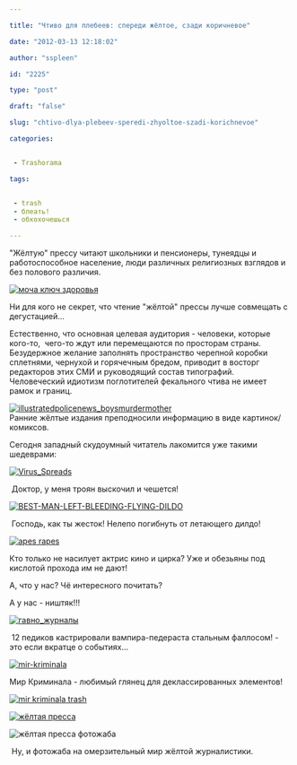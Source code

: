 ```yaml
---

title: "Чтиво для плебеев: спереди жёлтое, сзади коричневое"

date: "2012-03-13 12:18:02"

author: "sspleen"

id: "2225"

type: "post"

draft: "false"

slug: "chtivo-dlya-plebeev-speredi-zhyoltoe-szadi-korichnevoe"

categories:


 - Trashorama

tags:


 - trash
 - блеать!
 - обхохочешься

---
```

"Жёлтую" прессу читают школьники и пенсионеры, тунеядцы и работоспособное население, люди различных религиозных взглядов и без полового различия.  
  
[![](/uploads/2012/05/10680.jpg "моча ключ здоровья")](/2012/03/chtivo-dlya-plebeev-speredi-zhyoltoe-szadi-korichnevoe/attachment/10680/)  

Ни для кого не секрет, что чтение "жёлтой" прессы лучше совмещать с дегустацией...

  
Естественно, что основная целевая аудитория - человеки, которые кого-то,  чего-то ждут или перемещаются по просторам страны.  
Безудержное желание заполнять пространство черепной коробки сплетнями, чернухой и горячечным бредом, приводит в восторг редакторов этих СМИ и руководящий состав типографий.  
Человеческий идиотизм поглотителей фекального чтива не имеет рамок и границ.  

[![](/uploads/2012/05/illustratedpolicenews_boysmurdermother.jpg "illustratedpolicenews_boysmurdermother")](/2012/03/chtivo-dlya-plebeev-speredi-zhyoltoe-szadi-korichnevoe/illustratedpolicenews_boysmurdermother/)  
Ранние жёлтые издания преподносили информацию в виде картинок/комиксов.

  
Сегодня западный скудоумный читатель лакомится уже такими шедеврами:  
  
[![](/uploads/2012/05/Virus_Spreads.jpg "Virus_Spreads")](/2012/03/chtivo-dlya-plebeev-speredi-zhyoltoe-szadi-korichnevoe/virus_spreads/)  

 Доктор, у меня троян выскочил и чешется!

  
[![](/uploads/2012/05/BEST-MAN-LEFT-BLEEDING-FLYING-DILDO.jpg "BEST-MAN-LEFT-BLEEDING-FLYING-DILDO")](/2012/03/chtivo-dlya-plebeev-speredi-zhyoltoe-szadi-korichnevoe/best-man-left-bleeding-flying-dildo/)  

 Господь, как ты жесток! Нелепо погибнуть от летающего дилдо!

  
[![](/uploads/2012/05/apes-rapes.jpg "apes rapes")](/2012/03/chtivo-dlya-plebeev-speredi-zhyoltoe-szadi-korichnevoe/apes-rapes/)  

Кто только не насилует актрис кино и цирка? Уже и обезьяны под кислотой прохода им не дают!

  
А, что у нас? Чё интересного почитать?  
  
А у нас - ништяк!!!  
  
[![](/uploads/2012/05/гавно_журналы.jpg "гавно_журналы")](/2012/03/chtivo-dlya-plebeev-speredi-zhyoltoe-szadi-korichnevoe/gavno_zhurnaly/)  

 12 педиков кастрировали вампира-педераста стальным фаллосом! - это если вкратце о событиях...

  
[![](/uploads/2012/05/mir-kriminala.jpg "mir-kriminala")](/2012/03/chtivo-dlya-plebeev-speredi-zhyoltoe-szadi-korichnevoe/mir-kriminala/)  
  
Мир Криминала - любимый глянец для деклассированных элементов!  

[![](/uploads/2012/05/mir-kriminala-trash.jpg "mir kriminala trash")](/2012/03/chtivo-dlya-plebeev-speredi-zhyoltoe-szadi-korichnevoe/mir-kriminala-trash/)

  

[![жёлтая пресса](/uploads/2012/03/konec.jpg "туалетное чтиво")](/uploads/2012/03/konec.jpg)

  
![](/uploads/2012/05/жёлтая-пресса-фотожаба.jpg "жёлтая пресса фотожаба")  

 Ну, и фотожаба на омерзительный мир жёлтой журналистики.